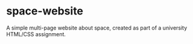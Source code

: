 # space-website
A simple multi-page website about space, created as part of a university HTML/CSS assignment.
